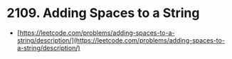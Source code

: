 # 2109. Adding Spaces to a String

- [https://leetcode.com/problems/adding-spaces-to-a-string/description/](https://leetcode.com/problems/adding-spaces-to-a-string/description/)

